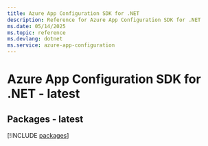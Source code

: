 ```yaml
---
title: Azure App Configuration SDK for .NET
description: Reference for Azure App Configuration SDK for .NET
ms.date: 05/14/2025
ms.topic: reference
ms.devlang: dotnet
ms.service: azure-app-configuration
---
```

# Azure App Configuration SDK for .NET - latest
## Packages - latest
[!INCLUDE [packages](app-configuration-index.md)]